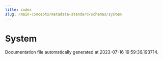 ```yaml
---
title: index
slug: /main-concepts/metadata-standard/schemas/system
---
```


# System

Documentation file automatically generated at 2023-07-16 19:59:36.193714.
